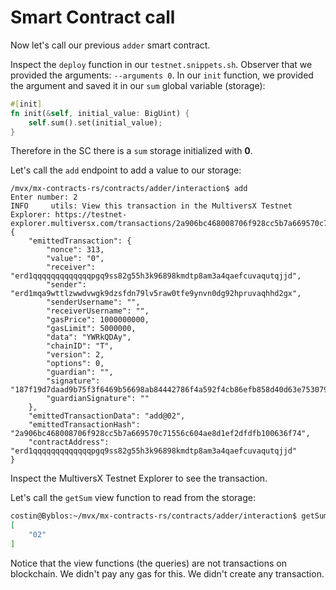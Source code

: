 # Smart Contract call

Now let's call our previous `adder` smart contract.

Inspect the `deploy` function in our `testnet.snippets.sh`. Observer that we provided the arguments: `--arguments 0`.
In our `init` function, we provided the argument and saved it in our `sum` global variable (storage):

```rust
#[init]
fn init(&self, initial_value: BigUint) {
    self.sum().set(initial_value);
}
```

Therefore in the SC there is a `sum` storage initialized with **0**.

Let's call the `add` endpoint to add a value to our storage:
```
/mvx/mx-contracts-rs/contracts/adder/interaction$ add 
Enter number: 2
INFO     utils: View this transaction in the MultiversX Testnet Explorer: https://testnet-explorer.multiversx.com/transactions/2a906bc468008706f928cc5b7a669570c71556c604ae8d1ef2dfdfb100636f74                         
{
    "emittedTransaction": {
        "nonce": 313,
        "value": "0",
        "receiver": "erd1qqqqqqqqqqqqqpgq9ss82g55h3k96898kmdtp8am3a4qaefcuvaqutqjjd",
        "sender": "erd1mqa9wttlzwwdvwgk9dzsfdn79lv5raw0tfe9ynvn0dg92hpruvaqhhd2gx",
        "senderUsername": "",
        "receiverUsername": "",
        "gasPrice": 1000000000,
        "gasLimit": 5000000,
        "data": "YWRkQDAy",
        "chainID": "T",
        "version": 2,
        "options": 0,
        "guardian": "",
        "signature": "187f19d7daad9b75f3f6469b56698ab84442786f4a592f4cb86efb858d40d63e75307964a4dd838bf114303427e3e4d2c9322936de3ee520c0ee9878bd2a8c0b",
        "guardianSignature": ""
    },
    "emittedTransactionData": "add@02",
    "emittedTransactionHash": "2a906bc468008706f928cc5b7a669570c71556c604ae8d1ef2dfdfb100636f74",
    "contractAddress": "erd1qqqqqqqqqqqqqpgq9ss82g55h3k96898kmdtp8am3a4qaefcuvaqutqjjd"
}
```

Inspect the MultiversX Testnet Explorer to see the transaction.

Let's call the `getSum` view function to read from the storage:

```bash
costin@Byblos:~/mvx/mx-contracts-rs/contracts/adder/interaction$ getSum 
[
    "02"
]
```

Notice that the view functions (the queries) are not transactions on blockchain. We didn't pay any gas for this. We didn't create any transaction.